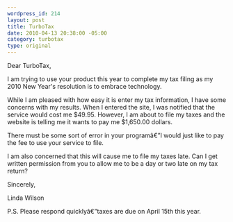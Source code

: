 ```yaml
--- 
wordpress_id: 214
layout: post
title: TurboTax
date: 2010-04-13 20:38:00 -05:00
category: turbotax
type: original
---
```

Dear TurboTax,

I am trying to use your product this year to complete my tax filing as my 2010 New Year's resolution is to embrace technology. 

While I am pleased with how easy it is enter my tax information, I have some concerns with my results. When I entered the site, I was notified that the service would cost me $49.95. However, I am about to file my taxes and the website is telling me it wants to pay me $1,650.00 dollars.

There must be some sort of error in your programâ€”I would just like to pay the fee to use your service to file. 

I am also concerned that this will cause me to file my taxes late. Can I get written permission from you to allow me to be a day or two late on my tax return?

Sincerely,

Linda Wilson

P.S. Please respond quicklyâ€”taxes are due on April 15th this year.
